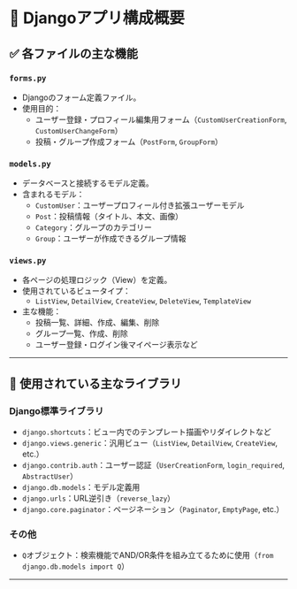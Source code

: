 # 📄 Djangoアプリ構成概要

## ✅ 各ファイルの主な機能

### `forms.py`
- Djangoのフォーム定義ファイル。
- 使用目的：
  - ユーザー登録・プロフィール編集用フォーム（`CustomUserCreationForm`, `CustomUserChangeForm`）
  - 投稿・グループ作成フォーム（`PostForm`, `GroupForm`）

### `models.py`
- データベースと接続するモデル定義。
- 含まれるモデル：
  - `CustomUser`：ユーザープロフィール付き拡張ユーザーモデル
  - `Post`：投稿情報（タイトル、本文、画像）
  - `Category`：グループのカテゴリー
  - `Group`：ユーザーが作成できるグループ情報

### `views.py`
- 各ページの処理ロジック（View）を定義。
- 使用されているビュータイプ：
  - `ListView`, `DetailView`, `CreateView`, `DeleteView`, `TemplateView`
- 主な機能：
  - 投稿一覧、詳細、作成、編集、削除
  - グループ一覧、作成、削除
  - ユーザー登録・ログイン後マイページ表示など

---

## 🧰 使用されている主なライブラリ

### Django標準ライブラリ
- `django.shortcuts`：ビュー内でのテンプレート描画やリダイレクトなど
- `django.views.generic`：汎用ビュー（`ListView`, `DetailView`, `CreateView`, etc.）
- `django.contrib.auth`：ユーザー認証（`UserCreationForm`, `login_required`, `AbstractUser`）
- `django.db.models`：モデル定義用
- `django.urls`：URL逆引き（`reverse_lazy`）
- `django.core.paginator`：ページネーション（`Paginator`, `EmptyPage`, etc.）

### その他
- `Q`オブジェクト：検索機能でAND/OR条件を組み立てるために使用（`from django.db.models import Q`）

---



